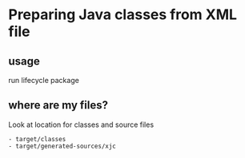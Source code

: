 # Preparing Java classes from XML file

## usage 
run lifecycle package

## where are my files?
Look at location for classes and source files

    - target/classes
    - target/generated-sources/xjc